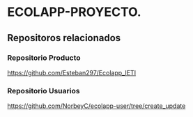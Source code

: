 # ECOLAPP-PROYECTO.

## Repositoros relacionados

### Repositorio Producto

https://github.com/Esteban297/Ecolapp_IETI

### Repositorio Usuarios

https://github.com/NorbeyC/ecolapp-user/tree/create_update
